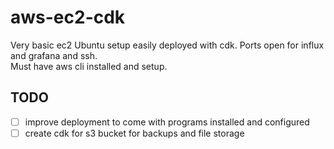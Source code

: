 # aws-ec2-cdk
Very basic ec2 Ubuntu setup easily deployed with cdk. Ports open for influx and grafana and ssh.  
Must have aws cli installed and setup.

## TODO
- [ ] improve deployment to come with programs installed and configured
- [ ] create cdk for s3 bucket for backups and file storage
